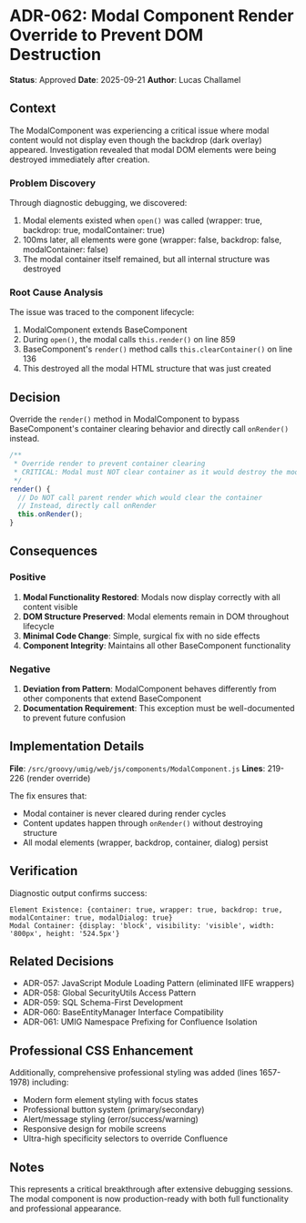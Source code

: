 # ADR-062: Modal Component Render Override to Prevent DOM Destruction

**Status**: Approved
**Date**: 2025-09-21
**Author**: Lucas Challamel

## Context

The ModalComponent was experiencing a critical issue where modal content would not display even though the backdrop (dark overlay) appeared. Investigation revealed that modal DOM elements were being destroyed immediately after creation.

### Problem Discovery

Through diagnostic debugging, we discovered:

1. Modal elements existed when `open()` was called (wrapper: true, backdrop: true, modalContainer: true)
2. 100ms later, all elements were gone (wrapper: false, backdrop: false, modalContainer: false)
3. The modal container itself remained, but all internal structure was destroyed

### Root Cause Analysis

The issue was traced to the component lifecycle:

1. ModalComponent extends BaseComponent
2. During `open()`, the modal calls `this.render()` on line 859
3. BaseComponent's `render()` method calls `this.clearContainer()` on line 136
4. This destroyed all the modal HTML structure that was just created

## Decision

Override the `render()` method in ModalComponent to bypass BaseComponent's container clearing behavior and directly call `onRender()` instead.

```javascript
/**
 * Override render to prevent container clearing
 * CRITICAL: Modal must NOT clear container as it would destroy the modal structure
 */
render() {
  // Do NOT call parent render which would clear the container
  // Instead, directly call onRender
  this.onRender();
}
```

## Consequences

### Positive

1. **Modal Functionality Restored**: Modals now display correctly with all content visible
2. **DOM Structure Preserved**: Modal elements remain in DOM throughout lifecycle
3. **Minimal Code Change**: Simple, surgical fix with no side effects
4. **Component Integrity**: Maintains all other BaseComponent functionality

### Negative

1. **Deviation from Pattern**: ModalComponent behaves differently from other components that extend BaseComponent
2. **Documentation Requirement**: This exception must be well-documented to prevent future confusion

## Implementation Details

**File**: `/src/groovy/umig/web/js/components/ModalComponent.js`
**Lines**: 219-226 (render override)

The fix ensures that:

- Modal container is never cleared during render cycles
- Content updates happen through `onRender()` without destroying structure
- All modal elements (wrapper, backdrop, container, dialog) persist

## Verification

Diagnostic output confirms success:

```
Element Existence: {container: true, wrapper: true, backdrop: true, modalContainer: true, modalDialog: true}
Modal Container: {display: 'block', visibility: 'visible', width: '800px', height: '524.5px'}
```

## Related Decisions

- ADR-057: JavaScript Module Loading Pattern (eliminated IIFE wrappers)
- ADR-058: Global SecurityUtils Access Pattern
- ADR-059: SQL Schema-First Development
- ADR-060: BaseEntityManager Interface Compatibility
- ADR-061: UMIG Namespace Prefixing for Confluence Isolation

## Professional CSS Enhancement

Additionally, comprehensive professional styling was added (lines 1657-1978) including:

- Modern form element styling with focus states
- Professional button system (primary/secondary)
- Alert/message styling (error/success/warning)
- Responsive design for mobile screens
- Ultra-high specificity selectors to override Confluence

## Notes

This represents a critical breakthrough after extensive debugging sessions. The modal component is now production-ready with both full functionality and professional appearance.
